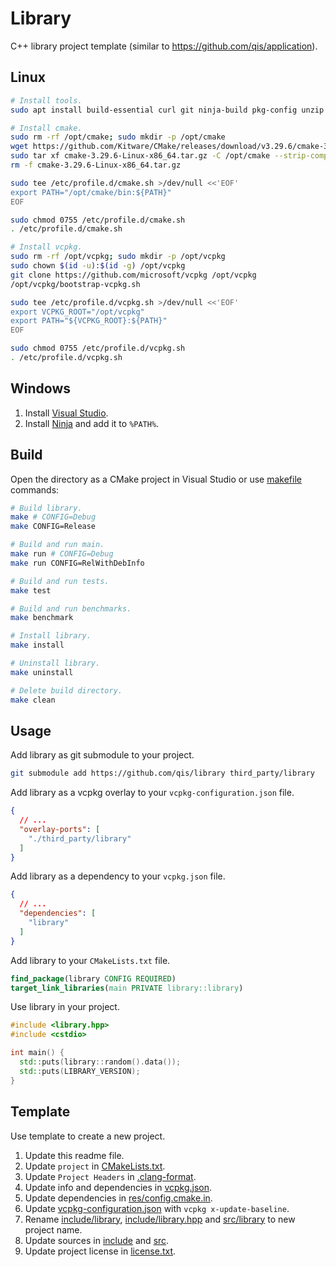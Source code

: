 # Library
C++ library project template (similar to <https://github.com/qis/application>).

## Linux
```sh
# Install tools.
sudo apt install build-essential curl git ninja-build pkg-config unzip wget zip

# Install cmake.
sudo rm -rf /opt/cmake; sudo mkdir -p /opt/cmake
wget https://github.com/Kitware/CMake/releases/download/v3.29.6/cmake-3.29.6-linux-x86_64.tar.gz
sudo tar xf cmake-3.29.6-Linux-x86_64.tar.gz -C /opt/cmake --strip-components=1
rm -f cmake-3.29.6-Linux-x86_64.tar.gz

sudo tee /etc/profile.d/cmake.sh >/dev/null <<'EOF'
export PATH="/opt/cmake/bin:${PATH}"
EOF

sudo chmod 0755 /etc/profile.d/cmake.sh
. /etc/profile.d/cmake.sh

# Install vcpkg.
sudo rm -rf /opt/vcpkg; sudo mkdir -p /opt/vcpkg
sudo chown $(id -u):$(id -g) /opt/vcpkg
git clone https://github.com/microsoft/vcpkg /opt/vcpkg
/opt/vcpkg/bootstrap-vcpkg.sh

sudo tee /etc/profile.d/vcpkg.sh >/dev/null <<'EOF'
export VCPKG_ROOT="/opt/vcpkg"
export PATH="${VCPKG_ROOT}:${PATH}"
EOF

sudo chmod 0755 /etc/profile.d/vcpkg.sh
. /etc/profile.d/vcpkg.sh
```

## Windows
1. Install [Visual Studio][vsc].
2. Install [Ninja][nbs] and add it to `%PATH%`.

## Build
Open the directory as a CMake project in Visual Studio or use [makefile](makefile) commands:

```sh
# Build library.
make # CONFIG=Debug
make CONFIG=Release

# Build and run main.
make run # CONFIG=Debug
make run CONFIG=RelWithDebInfo

# Build and run tests.
make test

# Build and run benchmarks.
make benchmark

# Install library.
make install

# Uninstall library.
make uninstall

# Delete build directory.
make clean
```

## Usage
Add library as git submodule to your project.

```sh
git submodule add https://github.com/qis/library third_party/library
```

Add library as a vcpkg overlay to your `vcpkg-configuration.json` file.

```json
{
  // ...
  "overlay-ports": [
    "./third_party/library"
  ]
}
```

Add library as a dependency to your `vcpkg.json` file.

```json
{
  // ...
  "dependencies": [
    "library"
  ]
}
```

Add library to your `CMakeLists.txt` file.

```cmake
find_package(library CONFIG REQUIRED)
target_link_libraries(main PRIVATE library::library)
```

Use library in your project.

```cpp
#include <library.hpp>
#include <cstdio>

int main() {
  std::puts(library::random().data());
  std::puts(LIBRARY_VERSION);
}
```

## Template
Use template to create a new project.

1. Update this readme file.
2. Update `project` in [CMakeLists.txt](CMakeLists.txt).
3. Update `Project Headers` in [.clang-format](.clang-format).
4. Update info and dependencies in [vcpkg.json](vcpkg.json).
5. Update dependencies in [res/config.cmake.in](res/config.cmake.in).
6. Update [vcpkg-configuration.json](vcpkg-configuration.json) with `vcpkg x-update-baseline`.
7. Rename [include/library](include/library), [include/library.hpp](include/library.hpp)
   and [src/library](src/library) to new project name.
8. Update sources in [include](include) and [src](src).
9. Update project license in [license.txt](license.txt).

[vsc]: https://visualstudio.microsoft.com/vs/community
[nbs]: https://github.com/ninja-build/ninja/releases
